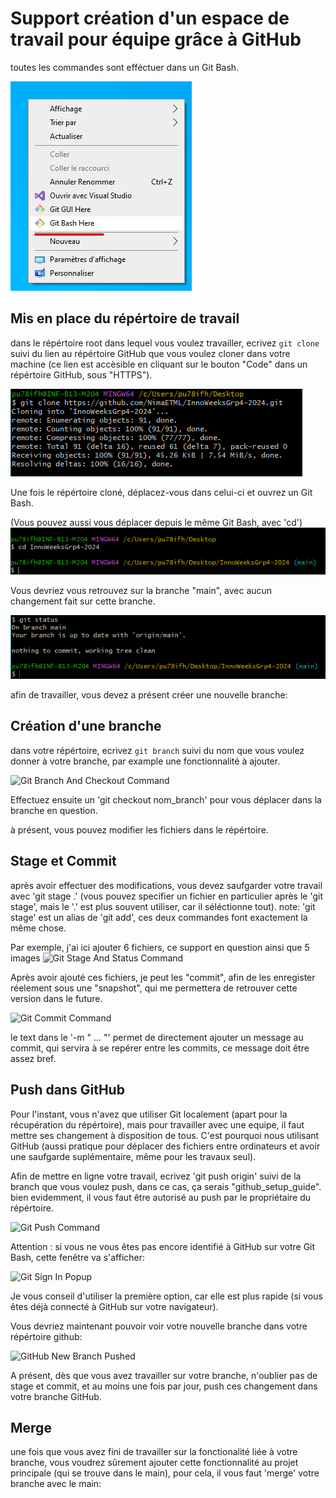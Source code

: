 # Support création d'un espace de travail pour équipe grâce à GitHub

toutes les commandes sont efféctuer dans un Git Bash.

![Git Bash Image](/github_setup_images/git_bash_highlight.png "Open Git Bash")

## Mis en place du répértoire de travail

dans le répértoire root dans lequel vous voulez travailler, ecrivez
`git clone`
suivi du lien au répértoire GitHub que vous voulez cloner dans votre machine (ce lien est accèsible en cliquant sur le bouton "Code" dans un répértoire GitHub, sous "HTTPS").

![Git Clone Command](/github_setup_images/git_clone_command.png "Clone Remote Repository")

Une fois le répértoire cloné, déplacez-vous dans celui-ci et ouvrez un Git Bash.

(Vous pouvez aussi vous déplacer depuis le même Git Bash, avec 'cd')
![CD Command](/github_setup_images/get_to_cloned_repository.png "Get To Cloned Repository")

Vous devriez vous retrouvez sur la branche "main", avec aucun changement fait sur cette branche.

![Git Status Command](/github_setup_images/git_status_command.png "Get Repository Status")

afin de travailler, vous devez a présent créer une nouvelle branche:

## Création d'une branche

dans votre répértoire, ecrivez
```git branch```
suivi du nom que vous voulez donner à votre branche, par example une fonctionnalité à ajouter.

![Git Branch And Checkout Command](/github_setup_images/git_branch_and_checkout_command.png "Create And Move To Branch")

Effectuez ensuite un 'git checkout nom_branch' pour vous déplacer dans la branche en question.

à présent, vous pouvez modifier les fichiers dans le répértoire.

## Stage et Commit

après avoir effectuer des modifications, vous devez saufgarder votre travail avec 'git stage .' (vous pouvez specifier un fichier en particulier après le 'git stage', mais le '.' est plus souvent utiliser, car il séléctionne tout).
note: 'git stage' est un alias de 'git add', ces deux commandes font exactement la même chose.

Par exemple, j'ai ici ajouter 6 fichiers, ce support en question ainsi que 5 images
![Git Stage And Status Command](/github_setup_images/git_stage_and_status_command.png "Stage Changes And Display Branch Status")

Après avoir ajouté ces fichiers, je peut les "commit", afin de les enregister réelement sous une "snapshot", qui me permettera de retrouver cette version dans le future.

![Git Commit Command](/github_setup_images/git_commit_command.png "Commit Stages Changes")

le text dans le '-m " ... "' permet de directement ajouter un message au commit, qui servira à se repérer entre les commits, ce message doit être assez bref.

## Push dans GitHub

Pour l'instant, vous n'avez que utiliser Git localement (apart pour la récupération du répértoire), mais pour travailler avec une equipe, il faut mettre ses changement à disposition de tous.
C'est pourquoi nous utilisant GitHub (aussi pratique pour déplacer des fichiers entre ordinateurs et avoir une saufgarde suplémentaire, même pour les travaux seul).

Afin de mettre en ligne votre travail, ecrivez
'git push origin'
suivi de la branch que vous voulez push, dans ce cas, ça serais "github_setup_guide".
bien evidemment, il vous faut être autorisé au push par le propriétaire du répértoire.

![Git Push Command](/github_setup_images/git_push_command.png "Push To Repository")

Attention : si vous ne vous êtes pas encore identifié à GitHub sur votre Git Bash, cette fenêtre va s'afficher:

![Git Sign In Popup](/github_setup_images/gitbuh_sign_in_popup.png "Sign In GitHub")

Je vous conseil d'utiliser la première option, car elle est plus rapide (si vous êtes déjà connecté à GitHub sur votre navigateur).

Vous devriez maintenant pouvoir voir votre nouvelle branche dans votre répértoire github:

![GitHub New Branch Pushed](/github_setup_images/github_new_branch_pushed.png "Successful Push In GitHub")

A présent, dès que vous avez travailler sur votre branche, n'oublier pas de stage et commit, et au moins une fois par jour, push ces changement dans votre branche GitHub.

## Merge

une fois que vous avez fini de travailler sur la fonctionalité liée à votre branche, vous voudrez sûrement ajouter cette fonctionnalité au projet principale (qui se trouve dans le main), pour cela, il vous faut 'merge' votre branche avec le main:
